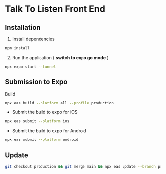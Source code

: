 # Talk To Listen Front End

## Installation

1. Install dependencies

```bash
npm install
```

2. Run the application ( **switch to expo go mode** )

```bash
npx expo start --tunnel
```

## Submission to Expo

Build

```bash
npx eas build --platform all --profile production
```

- Submit the build to expo for iOS

```bash
npx eas submit --platform ios
```

- Submit the build to expo for Android

```bash
npx eas submit --platform android
```

## Update

```bash
git checkout production && git merge main && npx eas update --branch production --message "Update to latest version" && git checkout main
```
